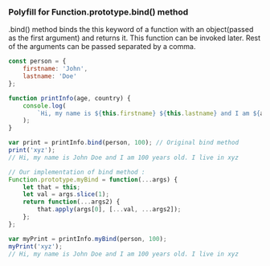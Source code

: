### Polyfill for Function.prototype.bind() method

.bind() method binds the this keyword of a function with an object(passed as the first argument) and returns it. This function can be invoked later. Rest of the arguments can be passed separated by a comma.

```javascript
const person = {
	firstname: 'John',
	lastname: 'Doe'
};

function printInfo(age, country) {
	console.log(
		`Hi, my name is ${this.firstname} ${this.lastname} and I am ${age} years old. I live in ${country}`
	);
}

var print = printInfo.bind(person, 100); // Original bind method
print('xyz');
// Hi, my name is John Doe and I am 100 years old. I live in xyz

// Our implementation of bind method :
Function.prototype.myBind = function(...args) {
	let that = this;
	let val = args.slice(1);
	return function(...args2) {
		that.apply(args[0], [...val, ...args2]);
	};
};

var myPrint = printInfo.myBind(person, 100);
myPrint('xyz');
// Hi, my name is John Doe and I am 100 years old. I live in xyz
```
